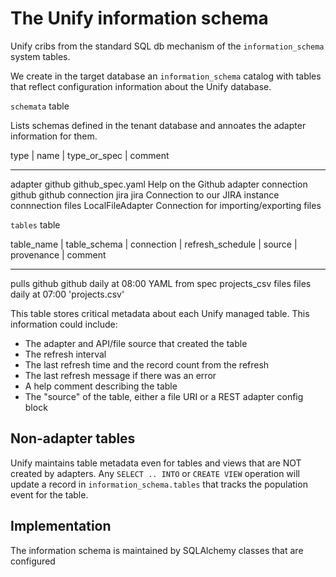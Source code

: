# The Unify information schema

Unify cribs from the standard SQL db mechanism of the `information_schema` system tables.

We create in the target database an `information_schema` catalog with tables that reflect
configuration information about the Unify database.

`schemata` table

Lists schemas defined in the tenant database and annoates the adapter information for them.

type      | name                | type_or_spec    | comment
---------- --------------------- -----------------  ---------------------------------------------
adapter     github                github_spec.yaml  Help on the Github adapter
connection  github                github
connection  jira                  jira              Connection to our JIRA instance
connnection files                 LocalFileAdapter  Connection for importing/exporting files

`tables` table

table_name    | table_schema | connection      | refresh_schedule   | source  | provenance  | comment
-------------   -------------  ----------------  -------------------  --------  ------------  ----------
pulls           github         github            daily at 08:00       YAML from spec
projects_csv    files          files             daily at 07:00       'projects.csv'  

This table stores critical metadata about each Unify managed table. This information could include:

- The adapter and API/file source that created the table
- The refresh interval
- The last refresh time and the record count from the refresh
- The last refresh message if there was an error
- A help comment describing the table
- The "source" of the table, either a file URI or a REST adapter config block

## Non-adapter tables

Unify maintains table metadata even for tables and views that are NOT created by
adapters. Any `SELECT .. INTO` or `CREATE VIEW` operation will update a record
in `information_schema.tables` that tracks the population event for the table.

## Implementation

The information schema is maintained by SQLAlchemy classes that are configured

